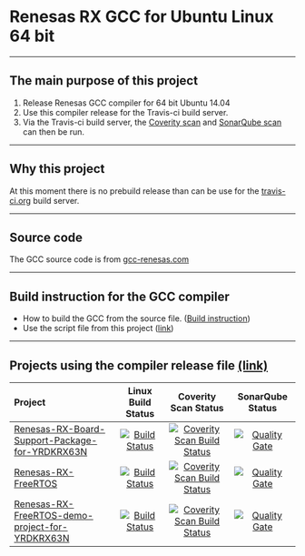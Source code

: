 # Renesas RX GCC for Ubuntu Linux 64 bit #

---

## The main purpose of this project ##
  1. Release Renesas GCC compiler for 64 bit Ubuntu 14.04
  2. Use this compiler release for the Travis-ci build server.
  3. Via the Travis-ci build server, the [Coverity scan](https://scan.coverity.com/projects) and [SonarQube scan](https://sonarqube.com) can then be run.

---
	
## Why this project	##
At this moment there is no prebuild release than can be use for the [travis-ci.org](https://travis-ci.org/) build server.

---

## Source code ##
The GCC source code is from [gcc-renesas.com](https://gcc-renesas.com/rx/rx-latest-source-code/)

---

## Build instruction for the GCC compiler ##
  * How to build the GCC from the source file. ([Build instruction](https://gcc-renesas.com/wiki/index.php?title=How_to_build_the_RX_Toolchain_under_Ubuntu_14.04))
  * Use the script file from this project ([link](https://github.com/GerryFerdinandus/Renesas-RX-GCC/blob/master/scripts/gcc_build.sh))	

---

## Projects using the compiler release file [(link)](https://github.com/GerryFerdinandus/Renesas-RX-GCC/releases) ##
|Project|Linux Build Status|Coverity Scan Status|SonarQube Status|
|:--|:--:|:--:|:--:|
|[Renesas-RX-Board-Support-Package-for-YRDKRX63N](https://github.com/GerryFerdinandus/Renesas-RX-Board-Support-Package-for-YRDKRX63N)|[![Build Status](https://travis-ci.org/GerryFerdinandus/Renesas-RX-Board-Support-Package-for-YRDKRX63N.svg?branch=master)](https://travis-ci.org/GerryFerdinandus/Renesas-RX-Board-Support-Package-for-YRDKRX63N)|[![Coverity Scan Build Status](https://scan.coverity.com/projects/10827/badge.svg)](https://scan.coverity.com/projects/gerryferdinandus-renesas-rx-board-support-package-for-yrdkrx63n)|[![Quality Gate](https://sonarcloud.io/api/project_badges/measure?project=GerryFerdinandus%3ARenesas-RX-Board-Support-Package-for-YRDKRX63N&metric=alert_status)](https://sonarqube.com/dashboard/index/GerryFerdinandus%3ARenesas-RX-Board-Support-Package-for-YRDKRX63N)|
|[Renesas-RX-FreeRTOS](https://github.com/GerryFerdinandus/Renesas-RX-FreeRTOS)|[![Build Status](https://travis-ci.org/GerryFerdinandus/Renesas-RX-FreeRTOS.svg?branch=master)](https://travis-ci.org/GerryFerdinandus/Renesas-RX-FreeRTOS)|[![Coverity Scan Build Status](https://scan.coverity.com/projects/10863/badge.svg)](https://scan.coverity.com/projects/gerryferdinandus-renesas-rx-freertos)|[![Quality Gate](https://sonarcloud.io/api/project_badges/measure?project=GerryFerdinandus%3ARenesas-RX-FreeRTOS&metric=alert_status)](https://sonarqube.com/dashboard/index/GerryFerdinandus%3ARenesas-RX-FreeRTOS)|
|[Renesas-RX-FreeRTOS-demo-project-for-YRDKRX63N](https://github.com/GerryFerdinandus/Renesas-RX-FreeRTOS-demo-project-for-YRDKRX63N)|[![Build Status](https://travis-ci.org/GerryFerdinandus/Renesas-RX-FreeRTOS-demo-project-for-YRDKRX63N.svg?branch=master)](https://travis-ci.org/GerryFerdinandus/Renesas-RX-FreeRTOS-demo-project-for-YRDKRX63N)|[![Coverity Scan Build Status](https://scan.coverity.com/projects/10835/badge.svg)](https://scan.coverity.com/projects/gerryferdinandus-renesas-rx-freertos-demo-project-for-yrdkrx63n)|[![Quality Gate](https://sonarcloud.io/api/project_badges/measure?project=GerryFerdinandus%3ARenesas-RX-FreeRTOS-demo-project-for-YRDKRX63N&metric=alert_status)](https://sonarqube.com/dashboard/index/GerryFerdinandus%3ARenesas-RX-FreeRTOS-demo-project-for-YRDKRX63N)|
